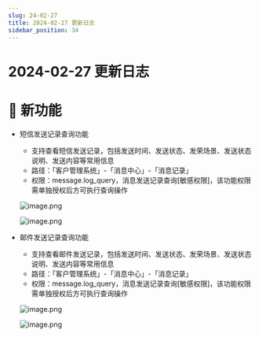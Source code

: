 ```yaml
---
slug: 24-02-27
title: 2024-02-27 更新日志
sidebar_position: 34
---
```



# 2024-02-27 更新日志


# 🎉 新功能

- 短信发送记录查询功能
    - 支持查看短信发送记录，包括发送时间、发送状态、发荣场景、发送状态说明、发送内容等常用信息
    - 路径：「客户管理系统」-「消息中心」-「消息记录」
    - 权限：message.log_query，消息发送记录查询[敏感权限]，该功能权限需单独授权后方可执行查询操作

    ![image.png](/assets/0113d4032e2cdf160abb20279db130b4.png)


    ![image.png](/assets/71d590d73e869945d94a3fed656a7729.png)

- 邮件发送记录查询功能
    - 支持查看邮件发送记录，包括发送时间、发送状态、发荣场景、发送状态说明、发送内容等常用信息
    - 路径：「客户管理系统」-「消息中心」-「消息记录」
    - 权限：message.log_query，消息发送记录查询[敏感权限]，该功能权限需单独授权后方可执行查询操作

    ![image.png](/assets/6d1709279625ba4581f2a31b01db5e0c.png)


    ![image.png](/assets/bbc18cab2f882266b03456e310aea7e5.png)

